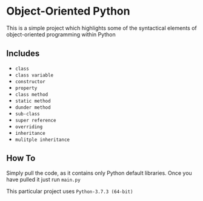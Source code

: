 # Object-Oriented Python

This is a simple project which highlights some of the syntactical elements of object-oriented programming within Python

## Includes

- `class`
- `class variable`
- `constructor`
- `property`
- `class method`
- `static method`
- `dunder method`
- `sub-class`
- `super reference`
- `overriding`
- `inheritance`
- `mulitple inheritance`

## How To

Simply pull the code, as it contains only Python default libraries. Once you have pulled it just run `main.py`

This particular project uses `Python-3.7.3 (64-bit)`
